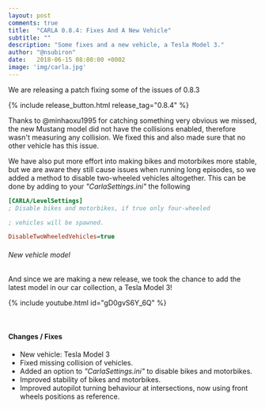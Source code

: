 ```yaml
---
layout: post
comments: true
title:  "CARLA 0.8.4: Fixes And A New Vehicle"
subtitle: ""
description: "Some fixes and a new vehicle, a Tesla Model 3."
author: "@nsubiron"
date:   2018-06-15 08:00:00 +0002
image: 'img/carla.jpg'
---
```


We are releasing a patch fixing some of the issues of 0.8.3

{% include release_button.html release_tag="0.8.4" %}

Thanks to @minhaoxu1995 for catching something very obvious we missed, the new
Mustang model did not have the collisions enabled, therefore wasn't measuring
any collision. We fixed this and also made sure that no other vehicle has this
issue.

We have also put more effort into making bikes and motorbikes more stable, but
we are aware they still cause issues when running long episodes, so we added a
method to disable two-wheeled vehicles altogether. This can be done by adding to
your _"CarlaSettings.ini"_ the following

```ini
[CARLA/LevelSettings]
; Disable bikes and motorbikes, if true only four-wheeled

; vehicles will be spawned.

DisableTwoWheeledVehicles=true
```

###### New vehicle model

And since we are making a new release, we took the chance to add the latest
model in our car collection, a Tesla Model 3!

{% include youtube.html id="gD0gvS6Y_6Q" %}

<br>

#### Changes / Fixes

  * New vehicle: Tesla Model 3
  * Fixed missing collision of vehicles.
  * Added an option to _"CarlaSettings.ini"_ to disable bikes and motorbikes.
  * Improved stability of bikes and motorbikes.
  * Improved autopilot turning behaviour at intersections, now using front wheels positions as reference.
